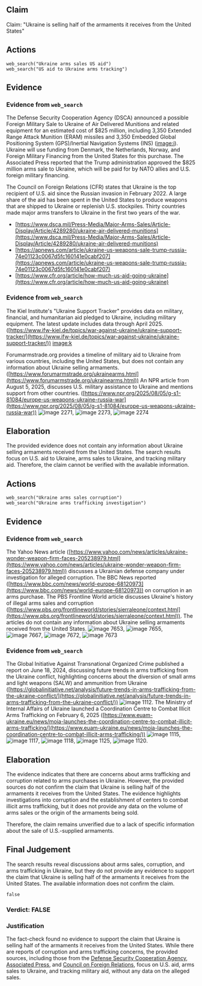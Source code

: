 ## Claim
Claim: "Ukraine is selling half of the armaments it receives from the United States"

## Actions
```
web_search("Ukraine arms sales US aid")
web_search("US aid to Ukraine arms tracking")
```

## Evidence
### Evidence from `web_search`
The Defense Security Cooperation Agency (DSCA) announced a possible Foreign Military Sale to Ukraine of Air Delivered Munitions and related equipment for an estimated cost of $825 million, including 3,350 Extended Range Attack Munition (ERAM) missiles and 3,350 Embedded Global Positioning System (GPS)/Inertial Navigation Systems (INS) (<image:i>). Ukraine will use funding from Denmark, the Netherlands, Norway, and Foreign Military Financing from the United States for this purchase. The Associated Press reported that the Trump administration approved the $825 million arms sale to Ukraine, which will be paid for by NATO allies and U.S. foreign military financing.

The Council on Foreign Relations (CFR) states that Ukraine is the top recipient of U.S. aid since the Russian invasion in February 2022. A large share of the aid has been spent in the United States to produce weapons that are shipped to Ukraine or replenish U.S. stockpiles. Thirty countries made major arms transfers to Ukraine in the first two years of the war.
*   [https://www.dsca.mil/Press-Media/Major-Arms-Sales/Article-Display/Article/4289280/ukraine-air-delivered-munitions](https://www.dsca.mil/Press-Media/Major-Arms-Sales/Article-Display/Article/4289280/ukraine-air-delivered-munitions)
*   [https://apnews.com/article/ukraine-us-weapons-sale-trump-russia-74e01123c0067d5fc160141e0cabf207](https://apnews.com/article/ukraine-us-weapons-sale-trump-russia-74e01123c0067d5fc160141e0cabf207)
*   [https://www.cfr.org/article/how-much-us-aid-going-ukraine](https://www.cfr.org/article/how-much-us-aid-going-ukraine)


### Evidence from `web_search`
The Kiel Institute's "Ukraine Support Tracker" provides data on military, financial, and humanitarian aid pledged to Ukraine, including military equipment. The latest update includes data through April 2025. ([https://www.ifw-kiel.de/topics/war-against-ukraine/ukraine-support-tracker/](https://www.ifw-kiel.de/topics/war-against-ukraine/ukraine-support-tracker/)) <image:k>

Forumarmstrade.org provides a timeline of military aid to Ukraine from various countries, including the United States, but does not contain any information about Ukraine selling armaments. ([https://www.forumarmstrade.org/ukrainearms.html](https://www.forumarmstrade.org/ukrainearms.html)) An NPR article from August 5, 2025, discusses U.S. military assistance to Ukraine and mentions support from other countries. ([https://www.npr.org/2025/08/05/g-s1-81084/europe-us-weapons-ukraine-russia-war](https://www.npr.org/2025/08/05/g-s1-81084/europe-us-weapons-ukraine-russia-war)) ![image 2271](media/2025-08-07_20-26-1754598414-801517.jpg), ![image 2273](media/2025-08-07_20-26-1754598415-565798.jpg), ![image 2274](media/2025-08-07_20-26-1754598416-433815.jpg)


## Elaboration
The provided evidence does not contain any information about Ukraine selling armaments received from the United States. The search results focus on U.S. aid to Ukraine, arms sales to Ukraine, and tracking military aid. Therefore, the claim cannot be verified with the available information.


## Actions
```
web_search("Ukraine arms sales corruption")
web_search("Ukraine arms trafficking investigation")
```

## Evidence
### Evidence from `web_search`
The Yahoo News article ([https://www.yahoo.com/news/articles/ukraine-wonder-weapon-firm-faces-205238979.html](https://www.yahoo.com/news/articles/ukraine-wonder-weapon-firm-faces-205238979.html)) discusses a Ukrainian defense company under investigation for alleged corruption. The BBC News reported ([https://www.bbc.com/news/world-europe-68120973](https://www.bbc.com/news/world-europe-68120973)) on corruption in an arms purchase. The PBS Frontline World article discusses Ukraine's history of illegal arms sales and corruption ([https://www.pbs.org/frontlineworld/stories/sierraleone/context.html](https://www.pbs.org/frontlineworld/stories/sierraleone/context.html)). The articles do not contain any information about Ukraine selling armaments received from the United States. ![image 7653](media/2025-08-30_07-56-1756540575-320059.jpg), ![image 7655](media/2025-08-30_07-56-1756540576-373672.jpg), ![image 7667](media/2025-08-30_07-56-1756540579-904114.jpg), ![image 7672](media/2025-08-30_07-56-1756540582-420020.jpg), ![image 7673](media/2025-08-30_07-56-1756540582-572457.jpg)


### Evidence from `web_search`
The Global Initiative Against Transnational Organized Crime published a report on June 18, 2024, discussing future trends in arms trafficking from the Ukraine conflict, highlighting concerns about the diversion of small arms and light weapons (SALW) and ammunition from Ukraine ([https://globalinitiative.net/analysis/future-trends-in-arms-trafficking-from-the-ukraine-conflict/](https://globalinitiative.net/analysis/future-trends-in-arms-trafficking-from-the-ukraine-conflict/)) ![image 1112](media/2025-08-06_18-33-1754505188-439338.jpg). The Ministry of Internal Affairs of Ukraine launched a Coordination Centre to Combat Illicit Arms Trafficking on February 6, 2025 ([https://www.euam-ukraine.eu/news/moia-launches-the-coordination-centre-to-combat-illicit-arms-trafficking/](https://www.euam-ukraine.eu/news/moia-launches-the-coordination-centre-to-combat-illicit-arms-trafficking/)) ![image 1115](media/2025-08-06_18-33-1754505191-086355.jpg), ![image 1117](media/2025-08-06_18-33-1754505191-966165.jpg), ![image 1118](media/2025-08-06_18-33-1754505192-269011.jpg), ![image 1125](media/2025-08-06_18-33-1754505196-412674.jpg), ![image 1120](media/2025-08-06_18-33-1754505192-805061.jpg).


## Elaboration
The evidence indicates that there are concerns about arms trafficking and corruption related to arms purchases in Ukraine. However, the provided sources do not confirm the claim that Ukraine is selling half of the armaments it receives from the United States. The evidence highlights investigations into corruption and the establishment of centers to combat illicit arms trafficking, but it does not provide any data on the volume of arms sales or the origin of the armaments being sold.

Therefore, the claim remains unverified due to a lack of specific information about the sale of U.S.-supplied armaments.


## Final Judgement
The search results reveal discussions about arms sales, corruption, and arms trafficking in Ukraine, but they do not provide any evidence to support the claim that Ukraine is selling half of the armaments it receives from the United States. The available information does not confirm the claim.

`false`

### Verdict: FALSE

### Justification
The fact-check found no evidence to support the claim that Ukraine is selling half of the armaments it receives from the United States. While there are reports of corruption and arms trafficking concerns, the provided sources, including those from the [Defense Security Cooperation Agency](https://www.dsca.mil/Press-Media/Major-Arms-Sales/Article-Display/Article/4289280/ukraine-air-delivered-munitions), [Associated Press](https://apnews.com/article/ukraine-us-weapons-sale-trump-russia-74e01123c0067d5fc160141e0cabf207), and [Council on Foreign Relations](https://www.cfr.org/article/how-much-us-aid-going-ukraine), focus on U.S. aid, arms sales to Ukraine, and tracking military aid, without any data on the alleged sales.
